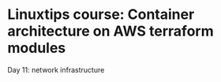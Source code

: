 # Linuxtips course: Container architecture on AWS terraform modules

Day 11: network infrastructure
